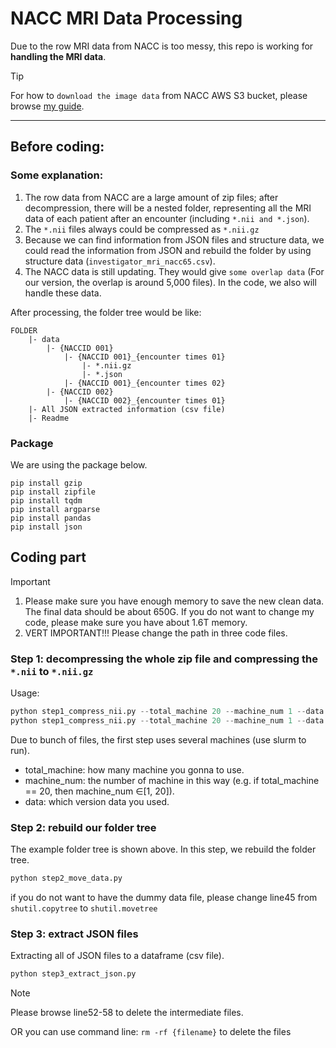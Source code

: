 # NACC MRI Data Processing

Due to the row MRI data from NACC is too messy, this repo is working for **handling the MRI data**.

>[!TIP]
> For how to `download the image data` from NACC AWS S3 bucket, please browse [my guide](https://github.com/JinqianPan/NACC_img_download).

---
## Before coding:
### Some explanation:
1. The row data from NACC are a large amount of zip files; after decompression, there will be a nested folder, representing all the MRI data of each patient after an encounter (including `*.nii and *.json`).
2. The `*.nii` files always could be compressed as `*.nii.gz`
3. Because we can find information from JSON files and structure data, we could read the information from JSON and rebuild the folder by using structure data (`investigator_mri_nacc65.csv`).
4. The NACC data is still updating. They would give `some overlap data` (For our version, the overlap is around 5,000 files). In the code, we also will handle these data.

After processing, the folder tree would be like:
```
FOLDER
    |- data
        |- {NACCID 001}
            |- {NACCID 001}_{encounter times 01}
                |- *.nii.gz
                |- *.json
            |- {NACCID 001}_{encounter times 02}
        |- {NACCID 002}
            |- {NACCID 002}_{encounter times 01}
    |- All JSON extracted information (csv file)
    |- Readme
```

### Package
We are using the package below.
```
pip install gzip
pip install zipfile
pip install tqdm
pip install argparse
pip install pandas
pip install json
```

## Coding part

>[!IMPORTANT]
> 1. Please make sure you have enough memory to save the new clean data. The final data should be about 650G. If you do not want to change my code, please make sure you have about 1.6T memory.
> 2. VERT IMPORTANT!!! Please change the path in three code files.

### Step 1: decompressing the whole zip file and compressing the `*.nii` to `*.nii.gz`

Usage:
```python
python step1_compress_nii.py --total_machine 20 --machine_num 1 --data old
python step1_compress_nii.py --total_machine 20 --machine_num 1 --data new
```
Due to bunch of files, the first step uses several machines (use slurm to run).

* total_machine: how many machine you gonna to use.
* machine_num: the number of machine in this way (e.g. if total_machine == 20, then machine_num $\in$[1, 20]).
* data: which version data you used.

### Step 2: rebuild our folder tree
The example folder tree is shown above. In this step, we rebuild the folder tree.

```python
python step2_move_data.py
```

if you do not want to have the dummy data file, please change line45 from `shutil.copytree` to `shutil.movetree`

### Step 3: extract JSON files
Extracting all of JSON files to a dataframe (csv file).
```python
python step3_extract_json.py
```

>[!NOTE]
> Please browse line52-58 to delete the intermediate files.
>
> OR you can use command line: `rm -rf {filename}` to delete the files
